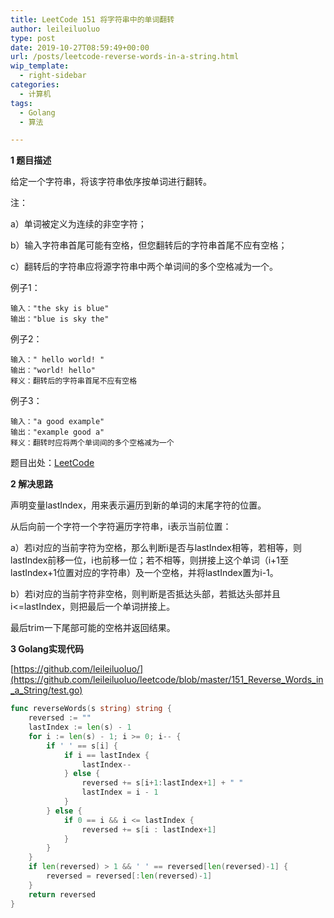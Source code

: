 ```yaml
---
title: LeetCode 151 将字符串中的单词翻转
author: leileiluoluo
type: post
date: 2019-10-27T08:59:49+00:00
url: /posts/leetcode-reverse-words-in-a-string.html
wip_template:
  - right-sidebar
categories:
  - 计算机
tags:
  - Golang
  - 算法

---
```

**1 题目描述**
  
给定一个字符串，将该字符串依序按单词进行翻转。

注：
  
a）单词被定义为连续的非空字符；
  
b）输入字符串首尾可能有空格，但您翻转后的字符串首尾不应有空格；
  
c）翻转后的字符串应将源字符串中两个单词间的多个空格减为一个。

例子1：
```
输入："the sky is blue"
输出："blue is sky the"
```

例子2：
```
输入：" hello world! "
输出："world! hello"
释义：翻转后的字符串首尾不应有空格
```

例子3：
```
输入："a good example"
输出："example good a"
释义：翻转时应将两个单词间的多个空格减为一个
```

题目出处：[LeetCode](https://leetcode.com/problems/reverse-words-in-a-string/)

**2 解决思路**
  
声明变量lastIndex，用来表示遍历到新的单词的末尾字符的位置。
  
从后向前一个字符一个字符遍历字符串，i表示当前位置：
  
a）若i对应的当前字符为空格，那么判断i是否与lastIndex相等，若相等，则lastIndex前移一位，i也前移一位；若不相等，则拼接上这个单词（i+1至lastIndex+1位置对应的字符串）及一个空格，并将lastIndex置为i-1。
  
b）若i对应的当前字符非空格，则判断是否抵达头部，若抵达头部并且i<=lastIndex，则把最后一个单词拼接上。
  
最后trim一下尾部可能的空格并返回结果。

**3 Golang实现代码**

[https://github.com/leileiluoluo/](https://github.com/leileiluoluo/leetcode/blob/master/151_Reverse_Words_in_a_String/test.go)

```Go
func reverseWords(s string) string {
    reversed := ""
    lastIndex := len(s) - 1
    for i := len(s) - 1; i >= 0; i-- {
        if ' ' == s[i] {
            if i == lastIndex {
                lastIndex--
            } else {
                reversed += s[i+1:lastIndex+1] + " "
                lastIndex = i - 1
            }
        } else {
            if 0 == i && i <= lastIndex {
                reversed += s[i : lastIndex+1]
            }
        }
    }
    if len(reversed) > 1 && ' ' == reversed[len(reversed)-1] {
        reversed = reversed[:len(reversed)-1]
    }
    return reversed
}
```